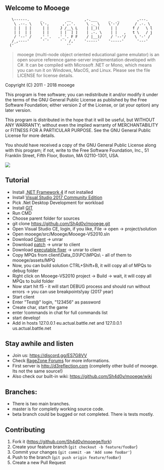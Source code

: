 ## Welcome to Mooege       
       \------.     _           __      ,-.___     _   _        ,---.  
        \ .--. \    \'-,      ,',.'.     \ ._ \    \'-'/       / .-. \ 
        | |  | |     | |     J /__\ L    | |_)(     | |       f /   \ l
        | |  | |     | |     | |  ] ]    | .-. \    | |   ,   t \   / j
        / '--' /    ,'_'.   .'_'. F F    / |__)/    / '--'/    \ '-' / 
       /_,----'      ' '     ' ' /,'    '-----'    '-----'      '---' 
      ('                        ''                    
> mooege (multi-node object oriented educational game emulator) is an open source reference game-server implementation developed with C#. It can be compiled with Microsoft .NET or Mono, which means you can run it on Windows, MacOS, and Linux. Please see the file LICENSE for license details.

Copyright (C) 2011 - 2018 mooege

This program is free software; you can redistribute it and/or
modify it under the terms of the GNU General Public License
as published by the Free Software Foundation; either version 2
of the License, or (at your option) any later version.

This program is distributed in the hope that it will be useful,
but WITHOUT ANY WARRANTY; without even the implied warranty of
MERCHANTABILITY or FITNESS FOR A PARTICULAR PURPOSE.  See the
GNU General Public License for more details.

You should have received a copy of the GNU General Public License
along with this program; if not, write to the Free Software
Foundation, Inc., 51 Franklin Street, Fifth Floor, Boston, MA  02110-1301, USA.


![](mooege.png)

## Tutorial
* Install [.NET Framework 4](https://www.microsoft.com/en-in/download/details.aspx?id=17718) if not installed
* Install [Visual Studio 2017 Community Edition](https://www.visualstudio.com/en/downloads)
* Pick .Net Desktop Development for workload
* Install [GIT](https://git-scm.com/downloads)
* Run CMD
* Choose parent folder for sources
* git clone https://github.com/Sh4d0v/mooege.git
* Open Visual Studio CE, login, if you like, File -> open -> project/solution
* Open mooege/src/Mooege/Mooege-VS2010.sln
* Download [Client](https://yadi.sk/d/g_aoGkXE3PACvC) -> unrar
* Download [patch](https://yadi.sk/d/dfPqlIiM3PAD3z) -> unrar to client
* Download [executable fixer](https://yadi.sk/d/0bMUbmXy3PAD8f) -> unrar to client
* Copy MPQs from client\Data_D3\PC\MPQs\ - all of them to mooege/assets/MPQ
* Now, you can build solution CTRL+Shift+B, it will copy all of MPQs to debug folder
* Right click on Mooege-VS2010 project -> Build -> wait, it will copy all MPQs to build folder
* Now start hit f5 - it will start DEBUG process and should run without errors -> you can use breakpoints!yay (2017 year)
* Start client
* Enter "Test@" login, "123456" as password
* Create char, start the game
* enter !commands in chat for full commands list
* start develop!
* Add in hosts 127.0.0.1 			eu.actual.battle.net and 127.0.0.1 			us.actual.battle.net

## Stay awhile and listen
* Join us: https://discord.gg/ES7G8VV
* Check [RageZone Forums](http://ragezone.com/) for more informations.
* First server is http://d3reflection.com (completly other build of mooege. Its not the same source!)
* Also check our built-in wiki: https://github.com/Sh4d0v/mooege/wiki

## Branches:
* There is two main branches.
* master is for completly working source code.
* beta branch could be bugged or not completed. There is tests mostly.


## Contributing
1. Fork it (<https://github.com/Sh4d0v/mooege/fork>)
2. Create your feature branch (`git checkout -b feature/fooBar`)
3. Commit your changes (`git commit -am 'Add some fooBar'`)
4. Push to the branch (`git push origin feature/fooBar`)
5. Create a new Pull Request


